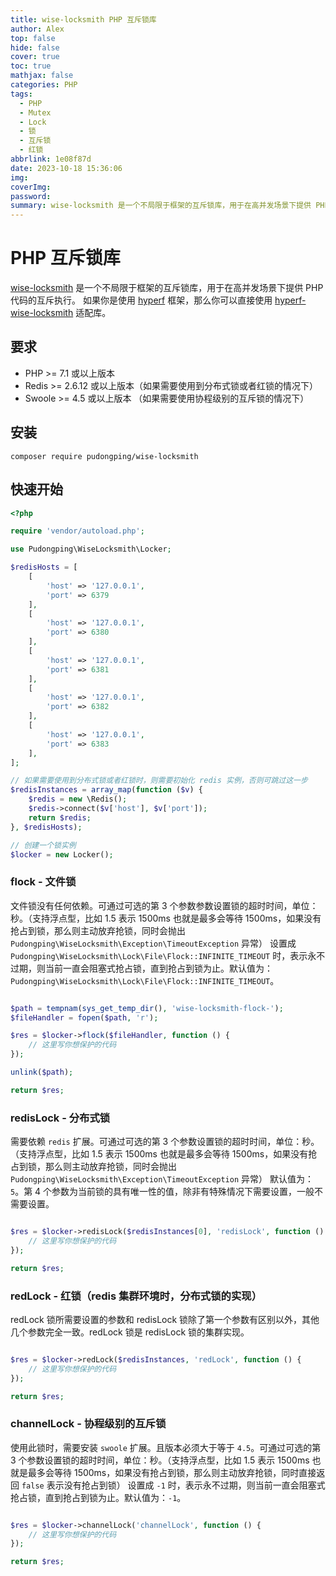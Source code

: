 ```yaml
---
title: wise-locksmith PHP 互斥锁库
author: Alex
top: false
hide: false
cover: true
toc: true
mathjax: false
categories: PHP
tags:
  - PHP
  - Mutex
  - Lock
  - 锁
  - 互斥锁
  - 红锁
abbrlink: 1e08f87d
date: 2023-10-18 15:36:06
img:
coverImg:
password:
summary: wise-locksmith 是一个不局限于框架的互斥锁库，用于在高并发场景下提供 PHP 代码的互斥执行。
---
```


# PHP 互斥锁库

[wise-locksmith](https://github.com/pudongping/wise-locksmith) 是一个不局限于框架的互斥锁库，用于在高并发场景下提供 PHP 代码的互斥执行。
如果你是使用 [hyperf](https://hyperf.wiki/) 框架，那么你可以直接使用 [hyperf-wise-locksmith](https://github.com/pudongping/hyperf-wise-locksmith) 适配库。


## 要求

- PHP >= 7.1 或以上版本
- Redis >= 2.6.12 或以上版本（如果需要使用到分布式锁或者红锁的情况下）
- Swoole >= 4.5 或以上版本 （如果需要使用协程级别的互斥锁的情况下）

## 安装

```shell
composer require pudongping/wise-locksmith
```

## 快速开始

```php
<?php

require 'vendor/autoload.php';

use Pudongping\WiseLocksmith\Locker;

$redisHosts = [
    [
        'host' => '127.0.0.1',
        'port' => 6379
    ],
    [
        'host' => '127.0.0.1',
        'port' => 6380
    ],
    [
        'host' => '127.0.0.1',
        'port' => 6381
    ],
    [
        'host' => '127.0.0.1',
        'port' => 6382
    ],
    [
        'host' => '127.0.0.1',
        'port' => 6383
    ],
];

// 如果需要使用到分布式锁或者红锁时，则需要初始化 redis 实例，否则可跳过这一步
$redisInstances = array_map(function ($v) {
    $redis = new \Redis();
    $redis->connect($v['host'], $v['port']);
    return $redis;
}, $redisHosts);

// 创建一个锁实例
$locker = new Locker();
```

### flock - 文件锁

文件锁没有任何依赖。可通过可选的第 3 个参数参数设置锁的超时时间，单位：秒。（支持浮点型，比如 1.5 表示 1500ms 也就是最多会等待 1500ms，如果没有抢占到锁，那么则主动放弃抢锁，同时会抛出 `Pudongping\WiseLocksmith\Exception\TimeoutException` 异常）
设置成 `Pudongping\WiseLocksmith\Lock\File\Flock::INFINITE_TIMEOUT` 时，表示永不过期，则当前一直会阻塞式抢占锁，直到抢占到锁为止。默认值为：`Pudongping\WiseLocksmith\Lock\File\Flock::INFINITE_TIMEOUT`。

```php

$path = tempnam(sys_get_temp_dir(), 'wise-locksmith-flock-');
$fileHandler = fopen($path, 'r');

$res = $locker->flock($fileHandler, function () {
    // 这里写你想保护的代码
});

unlink($path);

return $res;
```

### redisLock - 分布式锁

需要依赖 `redis` 扩展。可通过可选的第 3 个参数设置锁的超时时间，单位：秒。（支持浮点型，比如 1.5 表示 1500ms 也就是最多会等待 1500ms，如果没有抢占到锁，那么则主动放弃抢锁，同时会抛出 `Pudongping\WiseLocksmith\Exception\TimeoutException` 异常）
默认值为：`5`。第 4 个参数为当前锁的具有唯一性的值，除非有特殊情况下需要设置，一般不需要设置。

```php

$res = $locker->redisLock($redisInstances[0], 'redisLock', function () {
    // 这里写你想保护的代码
});

return $res;
```

### redLock - 红锁（redis 集群环境时，分布式锁的实现）

redLock 锁所需要设置的参数和 redisLock 锁除了第一个参数有区别以外，其他几个参数完全一致。redLock 锁是 redisLock 锁的集群实现。

```php

$res = $locker->redLock($redisInstances, 'redLock', function () {
    // 这里写你想保护的代码
});

return $res;
```

### channelLock - 协程级别的互斥锁

使用此锁时，需要安装 `swoole` 扩展。且版本必须大于等于 `4.5`。可通过可选的第 3 个参数设置锁的超时时间，单位：秒。（支持浮点型，比如 1.5 表示 1500ms 也就是最多会等待 1500ms，如果没有抢占到锁，那么则主动放弃抢锁，同时直接返回 `false` 表示没有抢占到锁）
设置成 `-1` 时，表示永不过期，则当前一直会阻塞式抢占锁，直到抢占到锁为止。默认值为：`-1`。

```php

$res = $locker->channelLock('channelLock', function () {
    // 这里写你想保护的代码
});

return $res;
```